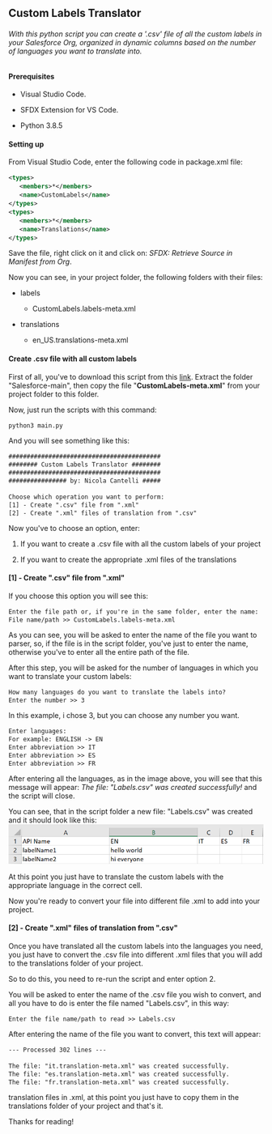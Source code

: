 ## Custom Labels Translator

###### With this python script you can create a '.csv' file of all the custom labels in your Salesforce Org, organized in dynamic columns based on the number of languages you want to translate into.

#### Prerequisites

- Visual Studio Code.
  
- SFDX Extension for VS Code.
  
- Python 3.8.5
  

#### Setting up

From Visual Studio Code, enter the following code in package.xml file:

```xml
<types>
   <members>*</members>
   <name>CustomLabels</name>
</types>
<types>
   <members>*</members>
   <name>Translations</name>
</types>
```

Save the file, right click on it and click on: *SFDX: Retrieve Source in Manifest from Org*.

Now you can see, in your project folder, the following folders with their files:

- labels
  
  - CustomLabels.labels-meta.xml
    
- translations
  
  - en_US.translations-meta.xml
    

#### Create .csv file with all custom labels

First of all, you've to download this script from this [link](https://github.com/NikCantelli/Salesforce/archive/refs/heads/main.ziphttps://github.com/NikCantelli/Salesforce/archive/refs/heads/main.zip). Extract the folder "Salesforce-main", then copy the file "**CustomLabels-meta.xml**" from your project folder to this folder.

Now, just run the scripts with this command:

```shell
python3 main.py 
```

And you will see something like this:

```textile
##########################################
######## Custom Labels Translator ########
##########################################
################ by: Nicola Cantelli #####

Choose which operation you want to perform:
[1] - Create ".csv" file from ".xml"
[2] - Create ".xml" files of translation from ".csv"
```

Now you've to choose an option, enter:

1. If you want to create a .csv file with all the custom labels of your project
  
2. If you want to create the appropriate .xml files of the translations
  

#### [1] - Create ".csv" file from ".xml"

If you choose this option you will see this:

```textile
Enter the file path or, if you're in the same folder, enter the name:
File name/path >> CustomLabels.labels-meta.xml
```

As you can see, you will be asked to enter the name of the file you want to parser, so, if the file is in the script folder, you've just to enter the name, otherwise you've to enter all the entire path of the file.

After this step, you will be asked for the number of languages in which you want to translate your custom labels:

```textile
How many languages ​​do you want to translate the labels into?
Enter the number >> 3
```

In this example, i chose 3, but you can choose any number you want.

```textile
Enter languages:
For example: ENGLISH -> EN
Enter abbreviation >> IT
Enter abbreviation >> ES
Enter abbreviation >> FR
```

After entering all the languages, as in the image above, you will see that this message will appear: *The file: "Labels.csv" was created successfully!* and the script will close.

You can see, that in the script folder a new file: "Labels.csv" was created and it should look like this:
![](https://github.com/NikCantelli/Salesforce/blob/main/CSV-Example.png)

At this point you just have to translate the custom labels with the appropriate language in the correct cell.

Now you're ready to convert your file into different file .xml to add into your project.

#### [2] - Create ".xml" files of translation from ".csv"

Once you have translated all the custom labels into the languages you need, you just have to convert the .csv file into different .xml files that you will add to the translations folder of your project.

So to do this, you need to re-run the script and enter option 2.

You will be asked to enter the name of the .csv file you wish to convert, and all you have to do is enter the file named "Labels.csv", in this way:

```textile
Enter the file name/path to read >> Labels.csv
```

After entering the name of the file you want to convert, this text will appear:

```textile
--- Processed 302 lines ---

The file: "it.translation-meta.xml" was created successfully.
The file: "es.translation-meta.xml" was created successfully.
The file: "fr.translation-meta.xml" was created successfully.
```

translation files in .xml, at this point you just have to copy them in the translations folder of your project and that's it.

Thanks for reading!
